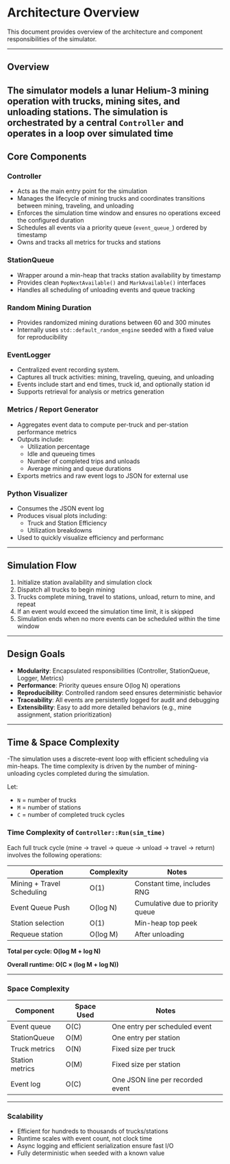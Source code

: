 # Architecture Overview

This document provides overview of the architecture and component responsibilities of the simulator.

---

## Overview

The simulator models a lunar Helium-3 mining operation with trucks, mining sites, and unloading stations. The simulation is orchestrated by a central `Controller` and operates in a loop over simulated time
---

## Core Components

### Controller
- Acts as the main entry point for the simulation
- Manages the lifecycle of mining trucks and coordinates transitions between mining, traveling, and unloading
- Enforces the simulation time window and ensures no operations exceed the configured duration
- Schedules all events via a priority queue (`event_queue_`) ordered by timestamp
- Owns and tracks all metrics for trucks and stations

### StationQueue
- Wrapper around a min-heap that tracks station availability by timestamp
- Provides clean `PopNextAvailable()` and `MarkAvailable()` interfaces
- Handles all scheduling of unloading events and queue tracking

### Random Mining Duration
- Provides randomized mining durations between 60 and 300 minutes
- Internally uses `std::default_random_engine` seeded with a fixed value for reproducibility

### EventLogger
- Centralized event recording system.
- Captures all truck activities: mining, traveling, queuing, and unloading
- Events include start and end times, truck id, and optionally station id
- Supports retrieval for analysis or metrics generation

### Metrics / Report Generator
- Aggregates event data to compute per-truck and per-station performance metrics
- Outputs include:
  - Utilization percentage
  - Idle and queueing times
  - Number of completed trips and unloads
  - Average mining and queue durations
- Exports metrics and raw event logs to JSON for external use

### Python Visualizer
- Consumes the JSON event log
- Produces visual plots including:
  - Truck and Station Efficiency
  - Utilization breakdowns
- Used to quickly visualize efficiency and performanc

---

## Simulation Flow

1. Initialize station availability and simulation clock
2. Dispatch all trucks to begin mining
3. Trucks complete mining, travel to stations, unload, return to mine, and repeat
4. If an event would exceed the simulation time limit, it is skipped
5. Simulation ends when no more events can be scheduled within the time window

---

## Design Goals

- **Modularity**: Encapsulated responsibilities (Controller, StationQueue, Logger, Metrics)
- **Performance**: Priority queues ensure O(log N) operations
- **Reproducibility**: Controlled random seed ensures deterministic behavior
- **Traceability**: All events are persistently logged for audit and debugging
- **Extensibility**: Easy to add more detailed behaviors (e.g., mine assignment, station prioritization)

---

## Time & Space Complexity

-The simulation uses a discrete-event loop with efficient scheduling via min-heaps. The time complexity is driven by the number of mining-unloading cycles completed during the simulation.

Let:
- `N` = number of trucks
- `M` = number of stations
- `C` = number of completed truck cycles

### Time Complexity of `Controller::Run(sim_time)`

Each full truck cycle (mine → travel → queue → unload → travel → return) involves the following operations:

| Operation                    | Complexity     | Notes                                     |
|------------------------------|----------------|-------------------------------------------|
| Mining + Travel Scheduling   | O(1)           | Constant time, includes RNG               |
| Event Queue Push             | O(log N)       | Cumulative due to priority queue          |
| Station selection            | O(1)           | Min-heap top peek                         |
| Requeue station              | O(log M)       | After unloading                           |

**Total per cycle: O(log M + log N)**

**Overall runtime: O(C × (log M + log N))**

---

### Space Complexity

| Component         | Space Used  | Notes                                        |
|-------------------|-------------|----------------------------------------------|
| Event queue       | O(C)        | One entry per scheduled event                |
| StationQueue      | O(M)        | One entry per station                        |
| Truck metrics     | O(N)        | Fixed size per truck                         |
| Station metrics   | O(M)        | Fixed size per station                       |
| Event log         | O(C)        | One JSON line per recorded event             |

---

### Scalability

- Efficient for  hundreds to thousands of trucks/stations
- Runtime scales with event count, not clock time
- Async logging and efficient serialization ensure fast I/O
- Fully deterministic when seeded with a known value
